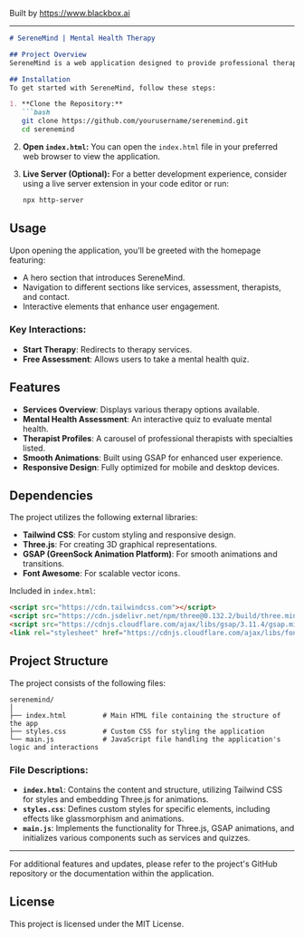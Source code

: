 
Built by https://www.blackbox.ai

---

```markdown
# SereneMind | Mental Health Therapy

## Project Overview
SereneMind is a web application designed to provide professional therapy services, including video and chat therapy, and mental health assessments. The project combines a user-friendly interface with appealing aesthetics, using modern web technologies to facilitate mental well-being for users seeking therapy.

## Installation
To get started with SereneMind, follow these steps:

1. **Clone the Repository:**
   ```bash
   git clone https://github.com/yourusername/serenemind.git
   cd serenemind
   ```

2. **Open `index.html`:** You can open the `index.html` file in your preferred web browser to view the application.

3. **Live Server (Optional):** For a better development experience, consider using a live server extension in your code editor or run:
   ```bash
   npx http-server
   ```

## Usage
Upon opening the application, you’ll be greeted with the homepage featuring:
- A hero section that introduces SereneMind.
- Navigation to different sections like services, assessment, therapists, and contact.
- Interactive elements that enhance user engagement.

### Key Interactions:
- **Start Therapy**: Redirects to therapy services.
- **Free Assessment**: Allows users to take a mental health quiz.

## Features
- **Services Overview**: Displays various therapy options available.
- **Mental Health Assessment**: An interactive quiz to evaluate mental health.
- **Therapist Profiles**: A carousel of professional therapists with specialties listed.
- **Smooth Animations**: Built using GSAP for enhanced user experience.
- **Responsive Design**: Fully optimized for mobile and desktop devices.

## Dependencies
The project utilizes the following external libraries:
- **Tailwind CSS**: For custom styling and responsive design.
- **Three.js**: For creating 3D graphical representations.
- **GSAP (GreenSock Animation Platform)**: For smooth animations and transitions.
- **Font Awesome**: For scalable vector icons.

Included in `index.html`:
```html
<script src="https://cdn.tailwindcss.com"></script>
<script src="https://cdn.jsdelivr.net/npm/three@0.132.2/build/three.min.js"></script>
<script src="https://cdnjs.cloudflare.com/ajax/libs/gsap/3.11.4/gsap.min.js"></script>
<link rel="stylesheet" href="https://cdnjs.cloudflare.com/ajax/libs/font-awesome/6.0.0-beta3/css/all.min.css">
```

## Project Structure
The project consists of the following files:

```
serenemind/
│
├── index.html         # Main HTML file containing the structure of the app
├── styles.css         # Custom CSS for styling the application
└── main.js            # JavaScript file handling the application's logic and interactions
```

### File Descriptions:
- **`index.html`**: Contains the content and structure, utilizing Tailwind CSS for styles and embedding Three.js for animations.
- **`styles.css`**: Defines custom styles for specific elements, including effects like glassmorphism and animations.
- **`main.js`**: Implements the functionality for Three.js, GSAP animations, and initializes various components such as services and quizzes.

---

For additional features and updates, please refer to the project's GitHub repository or the documentation within the application.

## License
This project is licensed under the MIT License.
```